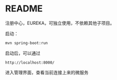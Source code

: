 README
=======================
注册中心，EUREKA，可独立使用，不依赖其他子项目。

启动：
```Bash
mvn spring-boot:run
```

启动后，可以通过
```
http://localhost:8000/
```
进入管理界面，查看当前连接上来的微服务

